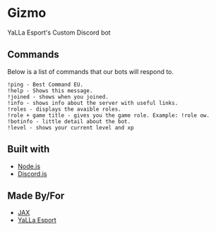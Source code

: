 # Gizmo

YaLLa Esport's Custom Discord bot

## Commands
Below is a list of commands that our bots will respond to. 

```General:
!ping - Best Command EU.
!help - Shows this message.
!joined - shows when you joined.
!info - shows info about the server with useful links.
!roles - displays the avaible roles.
!role + game title - gives you the game role. Example: !role ow.
!botinfo - little detail about the bot.
!level - shows your current level and xp
```






## Built with
* [Node.js](https://nodejs.org/en/)
* [Discord.js](https://nodejs.org/en/)


## Made By/For

* [JAX](https://twitter.com/YaLLa_JAX)
* [YaLLa Esport](https://twitter.com/YaLLaEsports)




